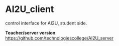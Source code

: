 # AI2U_client
control interface for AI2U, student side.

**Teacher/server version**: https://github.com/technologiescollege/AI2U_server
